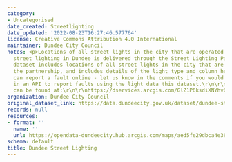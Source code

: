 ```yaml
---
category:
- Uncategorised
date_created: Streetlighting
date_updated: '2022-08-23T16:27:46.577764'
license: Creative Commons Attribution 4.0 International
maintainer: Dundee City Council
notes: <p>Locations of all street lights in the city that are operated by the partnership\r\n\r\nThe
  street lighting in Dundee is delivered through the Street Lighting Partnership.\r\n\r\nThis
  dataset includes locations of all street lights in the city that are operated by
  the partnership, and includes details of the light type and column height.\r\n\r\nYou
  can report a fault online - let us know in the comments if you would be interested
  in an API to report faults using the light data this dataset.\r\n\r\n\r\n\r\nWFS
  can be found at:\r\n\r\nhttps://dservices.arcgis.com/GlZ1P6ksdiXNYhvC/arcgis/services/Streetlighting_Public/WFSServer?service=wfs&amp;request=getcapabilities</p>
organization: Dundee City Council
original_dataset_link: https://data.dundeecity.gov.uk/dataset/dundee-street-lighting
records: null
resources:
- format: ''
  name: ''
  url: https://opendata-dundeecity.hub.arcgis.com/maps/aed5fe29dbca4e388d887e495089676e/about
schema: default
title: Dundee Street Lighting
---
```

